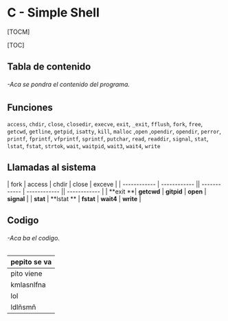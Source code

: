 # C - Simple Shell

 [TOCM]

 [TOC]

## Tabla de contenido

###### -Aca se pondra el contenido del programa.

## Funciones

`access`, `chdir`, `close`, `closedir`, `execve`, `exit`, `_exit`, `fflush`, `fork`, `free`, `getcwd`, `getline`, `getpid`, `isatty`, `kill`, `malloc` ,`open` ,`opendir`, `opendir`,
`perror`, `printf`, `fprintf`, `vfprintf`, `sprintf`, `putchar`, `read`, `readdir`, `signal`, `stat`, `lstat`, `fstat`, `strtok`, `wait`, `waitpid`, `wait3`, `wait4`, `write`

## Llamadas al sistema


| fork  |  access | chdir | close | exceve |
| ------------ | ------------ || ------------ | ------------ || ------------ |
|  **exit **|  **getcwd**  | **gitpid** | **open** | **signal** |
|   **stat** | **lstat ** | **fstat** | **wait4** | **write** |




## Codigo
###### -Aca ba el codigo.




| pepito se va |
| ------------ |
|   pito viene |
|kmlasnlfna|
|lol
|ldlñsmñ
